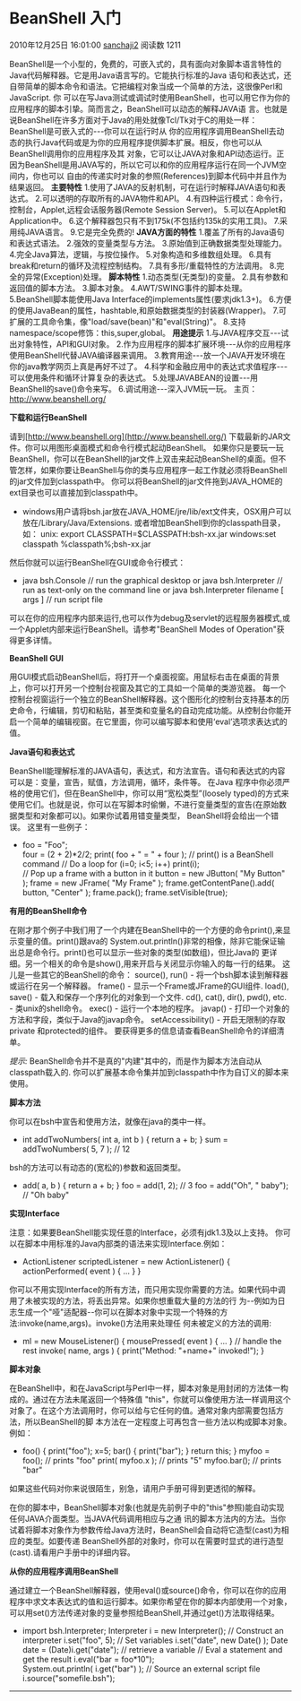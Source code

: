 # BeanShell 入门

2010年12月25日 16:01:00 [sanchaji2](https://me.csdn.net/sanchaji2) 阅读数 1211



BeanShell是一个小型的，免费的，可嵌入式的，具有面向对象脚本语言特性的Java代码解释器。它是用Java语言写的。它能执行标准的Java 语句和表达式，还自带简单的脚本命令和语法。它把编程对象当成一个简单的方法，这很像Perl和JavaScript.
        你 可以在写Java测试或调试时使用BeanShell，也可以用它作为你的应用程序的脚本引挚。简而言之，BeanShell可以动态的解释JAVA语 言。也就是说BeanShell在许多方面对于Java的用处就像Tcl/Tk对于C的用处一样：BeanShell是可嵌入式的---你可以在运行时从 你的应用程序调用BeanShell去动态的执行Java代码或是为你的应用程序提供脚本扩展。相反，你也可以从BeanShell调用你的应用程序及其 对象，它可以让JAVA对象和API动态运行。正因为BeanShell是用JAVA写的，所以它可以和你的应用程序运行在同一个JVM空间内，你也可以 自由的传递实时对象的参照(References)到脚本代码中并且作为结果返回。
**主要特性** 
1.使用了JAVA的反射机制，可在运行时解释JAVA语句和表达式。
2.可以透明的存取所有的JAVA物件和API。
4.有四种运行模式：命令行，控制台，Applet,远程会话服务器(Remote Session Server)。
5.可以在Applet和Application中。
6.这个解释器包只有不到175k(不包括约135k的实用工具)。
7.采用纯JAVA语言。
9.它是完全免费的!
**JAVA方面的特性** 
1.覆盖了所有的Java语句和表达式语法。
2.强效的变量类型与方法。
3.原始值到正确数据类型处理能力。
4.完全Java算法，逻辑，与按位操作。
5.对象构造和多维数组处理。
6.具有break和return的循环及流程控制结构。 7.具有多形/重载特性的方法调用。
8.完全的异常(Exception)处理。
**脚本特性** 
1.动态类型(无类型)的变量。
2.具有参数和返回值的脚本方法。
3.脚本对象。
4.AWT/SWING事件的脚本处理。
5.BeanShell脚本能使用Java Interface的implements属性(要求jdk1.3+)。
6.方便的使用JavaBean的属性，hashtable,和原始数据类型的封装器(Wrapper)。
7.可扩展的工具命令集，像"load/save(bean)"和"eval(String)"。
8.支持namespace/scope修饰：this,super,global。
**用途提示** 
1.与JAVA程序交互---试出对象特性，API和GUI对象。
2.作为应用程序的脚本扩展环境---从你的应用程序使用BeanShell代替JAVA编译器来调用。
3.教育用途---放一个JAVA开发环境在你的java教学网页上真是再好不过了。
4.科学和金融应用中的表达式求值程序---可以使用条件和循环计算复杂的表达式。
5.处理JAVABEAN的设置---用BeanShell的save()命令来写。
6.调试用途---深入JVM玩一玩。
主页：http://www.beanshell.org/



**下载和运行BeanShell**

请到[http://www.beanshell.org](http://www.beanshell.org/) 下载最新的JAR文件。你可以用图形桌面模式和命令行模式起动BeanShell。
如果你只是要玩一玩BeanShell，你可以在BeanShell的jar文件上双击来起动BeanShell的桌面。但不管怎样，如果你要让BeanShell与你的类与应用程序一起工作就必须将BeanShell的jar文件加到classpath中。
你可以将BeanShell的jar文件拖到JAVA_HOME的ext目录也可以直接加到classpath中。

- windows用户请将bsh.jar放在JAVA_HOME/jre/lib/ext文件夹，OSX用户可以放在/Library/Java/Extensions.
  或者增加BeanShell到你的classpath目录，如：
  unix: export CLASSPATH=$CLASSPATH:bsh-xx.jar
  windows:set classpath %classpath%;bsh-xx.jar

然后你就可以运行BeanShell在GUI或命令行模式：

-  java bsh.Console       // run the graphical desktop
  or
       java bsh.Interpreter   // run as text-only on the command line
  or
       java bsh.Interpreter filename [ args ] // run script file

可以在你的应用程序内部来运行,也可以作为debug及servlet的远程服务器模式,或一个Applet内部来运行BeanShell。请参考"BeanShell Modes of Operation"获得更多详情。

**BeanShell GUI**

用GUI模式启动BeanShell后，将打开一个桌面视窗。用鼠标右击在桌面的背景上，你可以打开另一个控制台视窗及其它的工具如一个简单的类游览器。
每一个控制台视窗运行一个独立的BeanShell解释器。这个图形化的控制台支持基本的历史命令，行编辑，剪切和粘贴，甚至类和变量名的自动完成功能。从控制台你能开启一个简单的编辑视窗。在它里面，你可以编写脚本和使用‘eval’选项求表达式的值。

**Java语句和表达式**

BeanShell能理解标准的JAVA语句，表达式，和方法宣告。语句和表达式的内容可以是：变量，宣告，赋值，方法调用，循环，条件等。
在Java 程序中你必须严格的使用它们，但在BeanShell中，你可以用“宽松类型”(loosely typed)的方式来使用它们。也就是说，你可以在写脚本时偷懒，不进行变量类型的宣告(在原始数据类型和对象都可以)。如果你试着用错变量类型， BeanShell将会给出一个错误。
这里有一些例子：

- foo = "Foo";    
  four = (2 + 2)*2/2;
  print( foo + " = " + four );  // print() is a BeanShell command
  // Do a loop
  for (i=0; i<5; i++)
      print(i);   
  // Pop up a frame with a button in it
  button = new JButton( "My Button" );
  frame = new JFrame( "My Frame" );
  frame.getContentPane().add( button, "Center" );
  frame.pack();
  frame.setVisible(true);

**有用的BeanShell命令**

在刚才那个例子中我们用了一个内建在BeanShell中的一个方便的命令print(),来显示变量的值。print()跟ava的 System.out.println()非常的相像，除非它能保证输出总是命令行。print()也可以显示一些对象的类型(如数组)，但比Java的 更详细。另一个相关的命令是show(),用来开启与关闭显示你输入的每一行的结果。
这儿是一些其它的BeanShell的命令：
source(), run() - 将一个bsh脚本读到解释器或运行在另一个解释器。 
frame() - 显示一个Frame或JFrame的GUI组件. 
load(), save() - 载入和保存一个序列化的对象到一个文件. 
cd(), cat(), dir(), pwd(), etc. - 类unix的shell命令。 
exec() - 运行一个本地的程序。
javap() - 打印一个对象的方法和字段，类似于Java的javap命令。
setAccessibility() - 开启无限制的存取private 和protected的组件。
要获得更多的信息请查看BeanShell命令的详细清单。

*提示:* 
BeanShell命令并不是真的"内建"其中的，而是作为脚本方法自动从classpath载入的. 你可以扩展基本命令集并加到classpath中作为自订义的脚本来使用。

**脚本方法**

你可以在bsh中宣告和使用方法，就像在java的类中一样。

- int addTwoNumbers( int a, int b ) {
      return a + b;
  }
  sum = addTwoNumbers( 5, 7 );  // 12

bsh的方法可以有动态的(宽松的)参数和返回类型。

- add( a, b ) {
      return a + b;
  }
  foo = add(1, 2);            // 3
  foo = add("Oh", " baby");   // "Oh baby"

**实现Interface**

注意：如果要BeanShell能实现任意的Interface，必须有jdk1.3及以上支持。
你可以在脚本中用标准的Java内部类的语法来实现Interface.例如：

- ActionListener scriptedListener = new ActionListener() {
      actionPerformed( event ) { ... }
  }

你可以不用实现Interface的所有方法，而只用实现你需要的方法。如果代码中调用了未被实现的方法，将丢出异常。如果你想重载大量的方法的行 为--例如为日志生成一个"哑"适配器--你可以在脚本对象中实现一个特殊的方法:invoke(name,args)。invoke()方法用来处理任 何未被定义的方法的调用:

- ml = new MouseListener() {
      mousePressed( event ) { ... }
      // handle the rest
      invoke( name, args ) { print("Method: "+name+" invoked!");
  }

**脚本对象**

在BeanShell中，和在JavaScript与Perl中一样，脚本对象是用封闭的方法体一构成的。通过在方法未尾返回一个特殊值 "this"，你就可以像使用方法一样调用这个对象了。在这个方法调用时，你可以给与它任何的值。通常对象内部需要包括方法，所以BeanShell的脚 本方法在一定程度上可再包含一些方法以构成脚本对象。例如：

- foo() {
      print("foo");
      x=5;
      bar() {
          print("bar");
      }
      return this;
  }
  myfoo = foo();    // prints "foo"
  print( myfoo.x ); // prints "5"
  myfoo.bar();      // prints "bar"

如果这些代码对你来说很陌生，别急，请用户手册可得到更透彻的解释。

在你的脚本中，BeanShell脚本对象(也就是先前例子中的"this"参照)能自动实现任何JAVA介面类型。当JAVA代码调用相应与之通 讯的脚本方法内的方法。当你试着将脚本对象作为参数传给Java方法时，BeanShell会自动将它造型(cast)为相应的类型。如要传递 BeanShell外部的对象时，你可以在需要时显式的进行造型(cast).请看用户手册中的详细内容。

**从你的应用程序调用BeanShell**

通过建立一个BeanShell解释器，使用eval()或source()命令，你可以在你的应用程序中求文本表达式的值和运行脚本。如果你希望在你的脚本内部使用一个对象，可以用set()方法传递对象的变量参照给BeanShell,并通过get()方法取得结果。

- import bsh.Interpreter;
  Interpreter i = new Interpreter();  // Construct an interpreter
  i.set("foo", 5);                    // Set variables
  i.set("date", new Date() ); 
  Date date = (Date)i.get("date");    // retrieve a variable
  // Eval a statement and get the result
  i.eval("bar = foo*10");             
  System.out.println( i.get("bar") );
  // Source an external script file
  i.source("somefile.bsh");

--------------------

